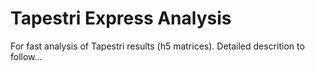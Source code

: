# Tapestri Express Analysis

For fast analysis of Tapestri results (h5 matrices).
Detailed descrition to follow...